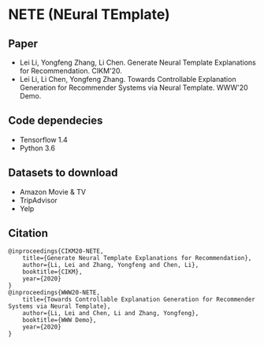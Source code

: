 # NETE (NEural TEmplate)

## Paper
- Lei Li, Yongfeng Zhang, Li Chen. Generate Neural Template Explanations for Recommendation. CIKM'20.
- Lei Li, Li Chen, Yongfeng Zhang. Towards Controllable Explanation Generation for Recommender Systems via Neural Template. WWW'20 Demo.

## Code dependecies
- Tensorflow 1.4
- Python 3.6

## Datasets to download
- Amazon Movie & TV
- TripAdvisor
- Yelp

## Citation
```
@inproceedings{CIKM20-NETE,
	title={Generate Neural Template Explanations for Recommendation},
	author={Li, Lei and Zhang, Yongfeng and Chen, Li},
	booktitle={CIKM},
	year={2020}
}
@inproceedings{WWW20-NETE,
	title={Towards Controllable Explanation Generation for Recommender Systems via Neural Template},
	author={Li, Lei and Chen, Li and Zhang, Yongfeng},
	booktitle={WWW Demo},
	year={2020}
}
```
